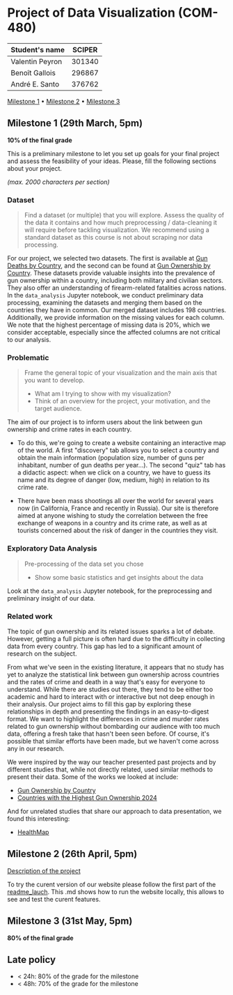 # Project of Data Visualization (COM-480)

| Student's name | SCIPER |
| -------------- | ------ |
|Valentin Peyron |301340 |
|Benoît Gallois |296867 |
| André E. Santo | 376762 |

[Milestone 1](#milestone-1) • [Milestone 2](#milestone-2) • [Milestone 3](#milestone-3)

## Milestone 1 (29th March, 5pm)

**10% of the final grade**

This is a preliminary milestone to let you set up goals for your final project and assess the feasibility of your ideas.
Please, fill the following sections about your project.

*(max. 2000 characters per section)*

### Dataset

> Find a dataset (or multiple) that you will explore. Assess the quality of the data it contains and how much preprocessing / data-cleaning it will require before tackling visualization. We recommend using a standard dataset as this course is not about scraping nor data processing.

For our project, we selected two datasets. The first is available at [Gun Deaths by Country](https://worldpopulationreview.com/country-rankings/gun-deaths-by-country), and the second can be found at [Gun Ownership by Country](https://worldpopulationreview.com/country-rankings/gun-ownership-by-country). These datasets provide valuable insights into the prevalence of gun ownership within a country, including both military and civilian sectors. They also offer an understanding of firearm-related fatalities across nations. In the `data_analysis` Jupyter notebook, we conduct preliminary data processing, examining the datasets and merging them based on the countries they have in common. Our merged dataset includes 198 countries. Additionally, we provide information on the missing values for each column. We note that the highest percentage of missing data is 20%, which we consider acceptable, especially since the affected columns are not critical to our analysis.
### Problematic

> Frame the general topic of your visualization and the main axis that you want to develop.
> - What am I trying to show with my visualization?
> - Think of an overview for the project, your motivation, and the target audience.

The aim of our project is to inform users about the link between gun ownership and crime rates in each country. 

- To do this, we're going to create a website containing an interactive map of the world. A first "discovery" tab allows you to select a country and obtain the main information (population size, number of guns per inhabitant, number of gun deaths per year...). The second "quiz" tab has a didactic aspect: when we click on a country, we have to guess its name and its degree of danger (low, medium, high) in relation to its crime rate.

- There have been mass shootings all over the world for several years now (in California, France and recently in Russia). Our site is therefore aimed at anyone wishing to study the correlation between the free exchange of weapons in a country and its crime rate, as well as at tourists concerned about the risk of danger in the countries they visit.


### Exploratory Data Analysis

> Pre-processing of the data set you chose
> - Show some basic statistics and get insights about the data

Look at the `data_analysis` Jupyter notebook, for the preprocessing and preliminary insight of our data.
### Related work
The topic of gun ownership and its related issues sparks a lot of debate. However, getting a full picture is often hard due to the difficulty in collecting data from every country. This gap has led to a significant amount of research on the subject.

From what we've seen in the existing literature, it appears that no study has yet to analyze the statistical link between gun ownership across countries and the rates of crime and death in a way that's easy for everyone to understand. While there are studies out there, they tend to be either too academic and hard to interact with or interactive but not deep enough in their analysis. Our project aims to fill this gap by exploring these relationships in depth and presenting the findings in an easy-to-digest format. We want to highlight the differences in crime and murder rates related to gun ownership without bombarding our audience with too much data, offering a fresh take that hasn't been seen before. Of course, it's possible that similar efforts have been made, but we haven't come across any in our research.

We were inspired by the way our teacher presented past projects and by different studies that, while not directly related, used similar methods to present their data. Some of the works we looked at include:

- [Gun Ownership by Country](https://worldpopulationreview.com/country-rankings/gun-ownership-by-country)
- [Countries with the Highest Gun Ownership 2024](https://ceoworld.biz/2024/01/05/revealed-countries-with-highest-gun-ownership-2024/)

And for unrelated studies that share our approach to data presentation, we found this interesting:
- [HealthMap](https://healthmap.org/pt/)
## Milestone 2 (26th April, 5pm)

[Description of the project](milestone2.pdf)

To try the curent version of our website please follow the first part of the [readme_lauch](https://github.com/com-480-data-visualization/The-PLP/blob/master/readme_launch.md). This .md shows how to run the website locally, this allows to see and test the curent features.

## Milestone 3 (31st May, 5pm)

**80% of the final grade**


## Late policy

- < 24h: 80% of the grade for the milestone
- < 48h: 70% of the grade for the milestone

